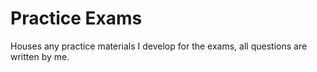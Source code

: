 # Practice Exams

Houses any practice materials I develop for the exams, all questions are written by me.
